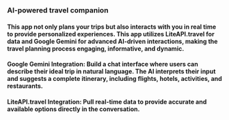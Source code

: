 ### AI-powered travel companion 

#### This app not only plans your trips but also interacts with you in real time to provide personalized experiences. This app utilizes LiteAPI.travel for data and Google Gemini for advanced AI-driven interactions, making the travel planning process engaging, informative, and dynamic.

#### Google Gemini Integration: Build a chat interface where users can describe their ideal trip in natural language. The AI interprets their input and suggests a complete itinerary, including flights, hotels, activities, and restaurants.
#### LiteAPI.travel Integration: Pull real-time data to provide accurate and available options directly in the conversation.
